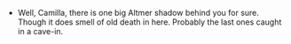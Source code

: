 - Well, Camilla, there is one big Altmer shadow behind you for sure. Though it does smell of old death in here. Probably the last ones caught in a cave-in.
